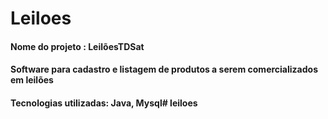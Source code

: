 # Leiloes
#### Nome do projeto : LeilõesTDSat

#### Software para cadastro e listagem de produtos a serem comercializados em leilões

#### Tecnologias utilizadas: Java, Mysql# leiloes
